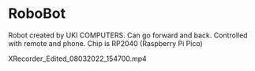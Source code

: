 # RoboBot
Robot created by UKI COMPUTERS. Can go forward and back. Controlled with remote and phone. Chip is RP2040 (Raspberry Pi Pico)


XRecorder_Edited_08032022_154700.mp4
